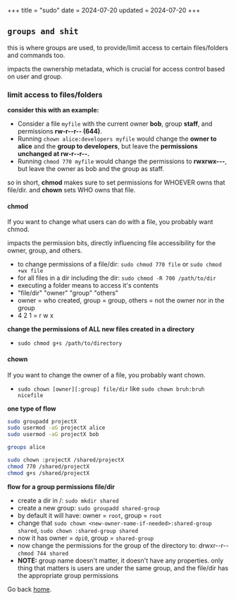+++
title = "sudo"
date = 2024-07-20
updated = 2024-07-20
+++

## `groups and shit`

this is where groups are used, to provide/limit access to certain files/folders and commands too.

impacts the ownership metadata, which is crucial for access control based on user and group.

### limit access to files/folders

**consider this with an example:**

- Consider a file `myfile` with the current owner **bob**, group **staff**, and permissions **rw-r--r-- (644)**.
- Running `chown alice:developers myfile` would change the **owner to alice** and the **group to developers**, but leave the **permissions unchanged at rw-r--r--.**
- Running `chmod 770 myfile` would change the permissions to **rwxrwx---**, but leave the owner as bob and the group as staff.

so in short, **chmod** makes sure to set permissions for WHOEVER owns that file/dir. and **chown** sets WHO owns that file.

#### chmod

If you want to change what users can do with a file, you probably want chmod.

impacts the permission bits, directly influencing file accessibility for the owner, group, and others.

- to change permissions of a file/dir: `sudo chmod 770 file` or `sudo chmod +wx file`
- for all files in a dir including the dir: `sudo chmod -R 700 /path/to/dir`
- executing a folder means to access it's contents
- "file/dir" "owner" "group" "others"
- owner = who created, group = group, others = not the owner nor in the group
- 4 2 1 = r w x

**change the permissions of ALL new files created in a directory**

- `sudo chmod g+s /path/to/directory`

#### chown

If you want to change the owner of a file, you probably want chown.

- `sudo chown [owner][:group] file/dir` like `sudo chown bruh:bruh nicefile`

**one type of flow**

```bash
sudo groupadd projectX
sudo usermod -aG projectX alice
sudo usermod -aG projectX bob

groups alice

sudo chown :projectX /shared/projectX
chmod 770 /shared/projectX
chmod g+s /shared/projectX
```

**flow for a group permissions file/dir**

- create a dir in /: `sudo mkdir shared`
- create a new group: `sudo groupadd shared-group`
- by default it will have: owner = `root`, group = `root`
- change that `sudo chown <new-owner-name-if-needed>:shared-group shared`, `sudo chown :shared-group shared`
- now it has owner = `dpi0`, group = `shared-group`
- now change the permissions for the group of the directory to: drwxr--r-- `chmod 744 shared`
- **NOTE:** group name doesn't matter, it doesn't have any properties. only thing that matters is users are under the same group, and the file/dir has the appropriate group permissions

Go back [home](../).
